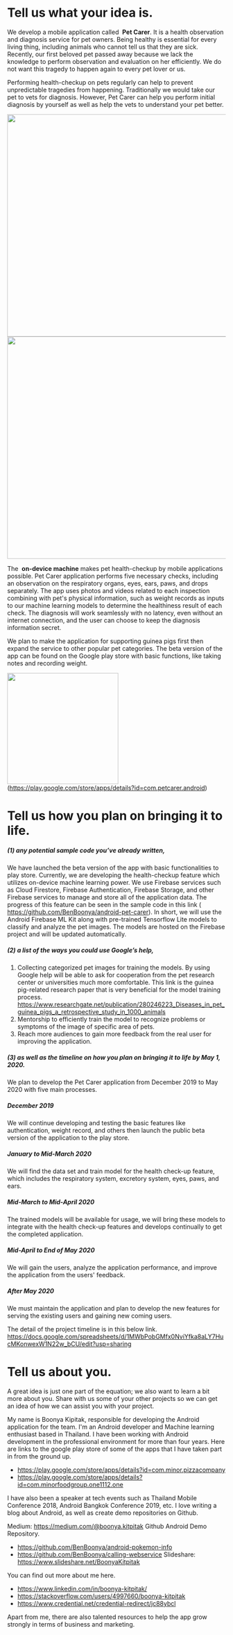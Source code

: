 # Tell us what your idea is.

We develop a mobile application called ​ **Pet Carer​**. It is a health observation and diagnosis service
for pet owners. Being healthy is essential for every living thing, including animals who cannot tell us that they are sick. Recently, our first beloved pet passed away because we lack the knowledge to perform
observation and evaluation on her efficiently. We do not want this tragedy to happen again to every pet lover or us.

Performing health-checkup on pets regularly can help to prevent unpredictable tragedies from
happening. Traditionally we would take our pet to vets for diagnosis. However, Pet Carer can help you
perform initial diagnosis by yourself as well as help the vets to understand your pet better.

<img width="512" src="https://user-images.githubusercontent.com/19642082/69925460-e24bbc00-14e2-11ea-87ab-b9d7e59fe289.png">
<img width="512" src="https://user-images.githubusercontent.com/19642082/69925462-e37ce900-14e2-11ea-9796-2cb3ffa5ccc4.png">

The ​ **on-device machine** makes pet health-checkup by mobile applications possible. Pet Carer
application performs five necessary checks, including an observation on the respiratory organs, eyes, ears,
paws, and drops separately. The app uses photos and videos related to each inspection combining with
pet's physical information, such as weight records as inputs to our machine learning models to determine
the healthiness result of each check. The diagnosis will work seamlessly with no latency, even without an internet connection, and the user can choose to keep the diagnosis information secret.

We plan to make the application for supporting guinea pigs first then expand the service to other
popular pet categories. The beta version of the app can be found on the Google play store with basic
functions, like taking notes and recording weight.

<img width="256" src="https://user-images.githubusercontent.com/19642082/69925494-1f17b300-14e3-11ea-9e26-10b1d47214f7.png">(https://play.google.com/store/apps/details?id=com.petcarer.android)



# Tell us how you plan on bringing it to life.

##### (1) any potential sample code you’ve already written,

We have launched the beta version of the app with basic functionalities to play store.
Currently, we are developing the health-checkup feature which utilizes on-device machine learning
power. We use Firebase services such as Cloud Firestore, Firebase Authentication, Firebase
Storage, and other Firebase services to manage and store all of the application data. The progress
of this feature can be seen in the sample code in this link
(​<https://github.com/BenBoonya/android-pet-carer​>). In short, we will use the Android Firebase ML
Kit along with pre-trained Tensorflow Lite models to classify and analyze the pet images. The
models are hosted on the Firebase project and will be updated automatically.

##### (2) a list of the ways you could use Google’s help,

1. Collecting categorized pet images for training the models. By using Google help will be
able to ask for cooperation from the pet research center or universities much more comfortable.
This link is the guinea pig-related research paper that is very beneficial for the model training
process.
<https://www.researchgate.net/publication/280246223_Diseases_in_pet_guinea_pigs_a_retrospective_study_in_1000_animals>
2. Mentorship to efficiently train the model to recognize problems or symptoms of the
image of specific area of pets.
3. Reach more audiences to gain more feedback from the real user for improving the
application.


##### (3) as well as the timeline on how you plan on bringing it to life by May 1, 2020.

We plan to develop the Pet Carer application from December 2019 to May 2020 with five
main processes.

##### December 2019
We will continue developing and testing the basic features like authentication, weight
record, and others then launch the public beta version of the application to the play store.

##### January to Mid-March 2020
We will find the data set and train model for the health check-up feature, which includes the
respiratory system, excretory system, eyes, paws, and ears.

##### Mid-March to Mid-April 2020
The trained models will be available for usage, we will bring these models to integrate with
the health check-up features and develops continually to get the completed application.

##### ​Mid-April to End of May 2020
We will gain the users, analyze the application performance, and improve the application
from the users' feedback.

##### After May 2020
We must maintain the application and plan to develop the new features for serving the
existing users and gaining new coming users.

The detail of the project timeline is in this below link.
<https://docs.google.com/spreadsheets/d/1MWbPobGMfx0NviYfka8aLY7HucMKonwexW1N22w_bCU/edit?usp=sharing>

# Tell us about you.

A great idea is just one part of the equation; we also want to learn a bit more about you. Share with us some
of your other projects so we can get an idea of how we can assist you with your project.

My name is Boonya Kipitak, responsible for developing the Android application for the team. I'm an
Android developer and Machine learning enthusiast based in Thailand. I have been working with Android
development in the professional environment for more than four years. Here are links to the google play store of some of the apps that I have taken part in from the ground up.

- <https://play.google.com/store/apps/details?id=com.minor.pizzacompany>
- <https://play.google.com/store/apps/details?id=com.minorfoodgroup.one1112.one>

I have also been a speaker at tech events such as Thailand Mobile Conference 2018, Android
Bangkok Conference 2019, etc. I love writing a blog about Android, as well as create demo repositories on
Github.

Medium: ​<https://medium.com/@boonya.kitpitak>
Github Android Demo Repository.
- <https://github.com/BenBoonya/android-pokemon-info>
- <https://github.com/BenBoonya/calling-webservice>
Slideshare: ​<https://www.slideshare.net/BoonyaKitpitak>

You can find out more about me here.
- <https://www.linkedin.com/in/boonya-kitpitak/>
- <https://stackoverflow.com/users/4997660/boonya-kitpitak>
- <https://www.credential.net/credential-redirect/jc88ybcl>

Apart from me, there are also talented resources to help the app grow strongly in terms of business
and marketing.
